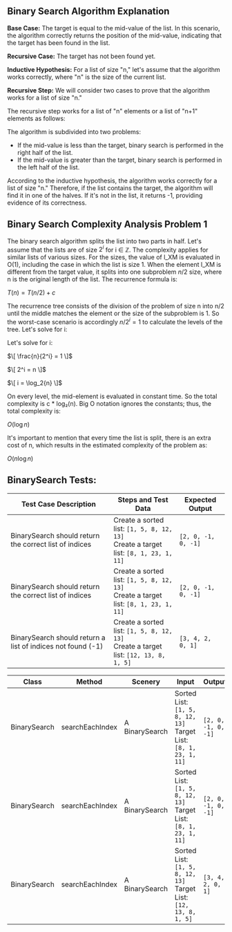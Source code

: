 ## Binary Search Algorithm Explanation

**Base Case:** The target is equal to the mid-value of the list. In this scenario, the algorithm correctly returns the position of the mid-value, indicating that the target has been found in the list.

**Recursive Case:** The target has not been found yet.

**Inductive Hypothesis:** For a list of size "n," let's assume that the algorithm works correctly, where "n" is the size of the current list.

**Recursive Step:** We will consider two cases to prove that the algorithm works for a list of size "n."

The recursive step works for a list of "n" elements or a list of "n+1" elements as follows:

The algorithm is subdivided into two problems:
- If the mid-value is less than the target, binary search is performed in the right half of the list.
- If the mid-value is greater than the target, binary search is performed in the left half of the list.

According to the inductive hypothesis, the algorithm works correctly for a list of size "n." Therefore, if the list contains the target, the algorithm will find it in one of the halves. If it's not in the list, it returns -1, providing evidence of its correctness.

## Binary Search Complexity Analysis Problem 1

The binary search algorithm splits the list into two parts in half. Let's assume that the lists are of size $2^i$ for i ∈ ℤ. The complexity applies for similar lists of various sizes. For the sizes, the value of l_XM is evaluated in O(1), including the case in which the list is size 1. When the element l_XM is different from the target value, it splits into one subproblem $n/2$ size, where n is the original length of the list. The recurrence formula is:

$T(n) = T(n/2) + c$

The recurrence tree consists of the division of the problem of size n into n/2 until the middle matches the element or the size of the subproblem is 1. So the worst-case scenario is accordingly $n/2^i = 1$ to calculate the levels of the tree. Let's solve for i:

Let's solve for i:

$\[ \frac{n}{2^i} = 1 \]$

$\[ 2^i = n \]$

$\[ i = \log_2{n} \]$

On every level, the mid-element is evaluated in constant time. So the total complexity is c * log₂(n). Big O notation ignores the constants; thus, the total complexity is:

$O(\log{n})$

It's important to mention that every time the list is split, there is an extra cost of n, which results in the estimated complexity of the problem as:

$O(n \log{n})$


## BinarySearch Tests:

| **Test Case Description** | **Steps and Test Data** | **Expected Output** |
|--------------------------|-------------------------|---------------------|
| BinarySearch should return the correct list of indices | Create a sorted list: `[1, 5, 8, 12, 13]`<br> Create a target list: `[8, 1, 23, 1, 11]` | `[2, 0, -1, 0, -1]` |
| BinarySearch should return the correct list of indices | Create a sorted list: `[1, 5, 8, 12, 13]`<br> Create a target list: `[8, 1, 23, 1, 11]` | `[2, 0, -1, 0, -1]` |
| BinarySearch should return a list of indices not found (-1) | Create a sorted list: `[1, 5, 8, 12, 13]`<br> Create a target list: `[12, 13, 8, 1, 5]` | `[3, 4, 2, 0, 1]` |

| **Class** | **Method** | **Scenery** | **Input** | **Output** |
|-----------|------------|-------------|-----------|------------|
| BinarySearch | searchEachIndex | A BinarySearch | Sorted List: `[1, 5, 8, 12, 13]`<br> Target List: `[8, 1, 23, 1, 11]` | `[2, 0, -1, 0, -1]` |
| BinarySearch | searchEachIndex | A BinarySearch | Sorted List: `[1, 5, 8, 12, 13]`<br> Target List: `[8, 1, 23, 1, 11]` | `[2, 0, -1, 0, -1]` |
| BinarySearch | searchEachIndex | A BinarySearch | Sorted List: `[1, 5, 8, 12, 13]`<br> Target List: `[12, 13, 8, 1, 5]` | `[3, 4, 2, 0, 1]` |
